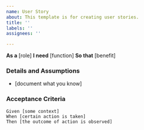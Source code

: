 ```yaml
---
name: User Story
about: This template is for creating user stories.
title: ''
labels: ''
assignees: ''

---
```


**As a** [role]
**I need** [function]
**So that** [benefit]

### Details and Assumptions
 * [document what you know]

### Acceptance Criteria

```gherkin
Given [some context]
When [certain action is taken]
Then [the outcome of action is observed]
```
